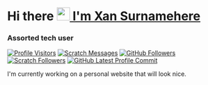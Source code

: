 <a name="top"></a>
# Hi there <a href="https://devxan.gq" target="_blank"><img src="https://raw.githubusercontent.com/devxan/devxan/master/wave.gif" width="30px"> I'm Xan Surnamehere</a>
### Assorted tech user

 [![Profile Visitors](https://visitor-badge-reloaded.herokuapp.com/badge?page_id=devxan.visitor.badge.reloaded&color=ff5959&style=for-the-badge&logo=github)](https://github.com/devxan)
 [![Scratch Messages](https://img.shields.io/badge/dynamic/json?label=Messages&query=count&url=https%3A%2F%2Fapi.scratch.mit.edu%2Fusers%2F-Xanimation-%2Fmessages%2Fcount&color=ff5959&style=for-the-badge&logo=scratch&logoColor=fff)](https://scratch.mit.edu/users/-Xanimation-/)
 [![GitHub Followers](https://img.shields.io/github/followers/devxan?color=ff5959&logo=github&style=for-the-badge)](https://github.com/devxan?tab=followers/)
 [![Scratch Followers](https://img.shields.io/badge/dynamic/json?label=Followers&query=statistics.followers&url=https%3A%2F%2Fscratchdb.lefty.one%2Fv3%2Fuser%2Finfo%2F-Xanimation-&color=ff5959&style=for-the-badge&logo=scratch&logoColor=fff)](https://scratch.mit.edu/users/-Xanimation-/followers/)
 [![GitHub Latest Profile Commit](https://img.shields.io/github/last-commit/devxan/devxan?color=ff5959&logo=github&style=for-the-badge&label=Latest%20Profile%20Commit)](https://github.com/devxan/devxan/commits/master)

I'm currently working on a personal website that will look nice.